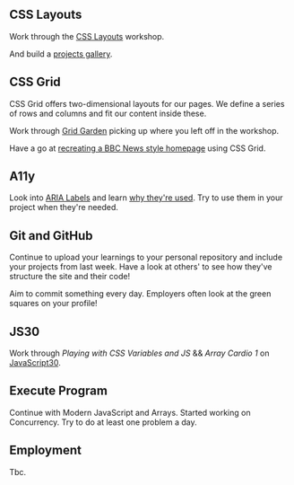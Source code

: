 ## CSS Layouts

Work through the [CSS Layouts](https://learn.foundersandcoders.com/workshops/css-layout/) workshop.

And build a [projects gallery](../project).

## CSS Grid

CSS Grid offers two-dimensional layouts for our pages. We define a series of rows and columns and fit our content inside these.

Work through [Grid Garden](https://cssgridgarden.com/) picking up where you left off in the workshop.

Have a go at [recreating a BBC News style homepage](https://github.com/bobbysebolao/learn-css-grid) using CSS Grid.

## A11y

Look into [ARIA Labels](https://css-tricks.com/why-how-and-when-to-use-semantic-html-and-aria/) and learn [why they're used](https://www.24a11y.com/2019/what-a-year-of-learning-and-teaching-accessibility-taught-me/). Try to use them in your project when they're needed.

## Git and GitHub

Continue to upload your learnings to your personal repository and include your projects from last week. Have a look at others' to see how they've structure the site and their code!

Aim to commit something every day. Employers often look at the green squares on your profile!

## JS30

Work through _Playing with CSS Variables and JS_ && _Array Cardio 1_ on [JavaScript30](https://javascript30.com/).

## Execute Program

Continue with Modern JavaScript and Arrays. Started working on Concurrency. Try to do at least one problem a day.

## Employment

Tbc.
